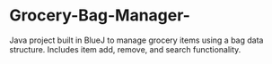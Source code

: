 # Grocery-Bag-Manager-
Java project built in BlueJ to manage grocery items using a bag data structure. Includes item add, remove, and search functionality.
